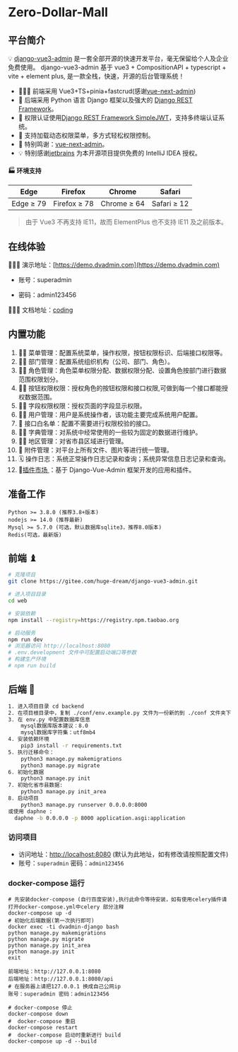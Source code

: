 # Zero-Dollar-Mall

## 平台简介

💡 [django-vue3-admin](https://gitee.com/huge-dream/django-vue3-admin.git) 是一套全部开源的快速开发平台，毫无保留给个人及企业免费使用。
django-vue3-admin 基于 vue3 + CompositionAPI + typescript + vite + element plus, 是一款全栈，快速，开源的后台管理系统！

- 🧑‍🤝‍🧑 前端采用 Vue3+TS+pinia+fastcrud(感谢[vue-next-admin](https://lyt-top.gitee.io/vue-next-admin-doc-preview/))
- 👭 后端采用 Python 语言 Django 框架以及强大的 [Django REST Framework](https://pypi.org/project/djangorestframework)。
- 👫 权限认证使用[Django REST Framework SimpleJWT](https://pypi.org/project/djangorestframework-simplejwt)，支持多终端认证系统。
- 👬 支持加载动态权限菜单，多方式轻松权限控制。
- 💏 特别鸣谢：[vue-next-admin](https://lyt-top.gitee.io/vue-next-admin-doc-preview/)。
- 💡 特别感谢[jetbrains](https://www.jetbrains.com/) 为本开源项目提供免费的 IntelliJ IDEA 授权。

#### 🏭 环境支持

| Edge      | Firefox      | Chrome      | Safari      |
| --------- | ------------ | ----------- | ----------- |
| Edge ≥ 79 | Firefox ≥ 78 | Chrome ≥ 64 | Safari ≥ 12 |

> 由于 Vue3 不再支持 IE11，故而 ElementPlus 也不支持 IE11 及之前版本。

## 在线体验

👩‍👧‍👦 演示地址：[https://demo.dvadmin.com](https://demo.dvadmin.com)

- 账号：superadmin

- 密码：admin123456

👩‍👦‍👦 文档地址：[coding](https://dvadmin-private.coding.net/share/km/cec69f3d-30fe-47d5-bd97-e9e851f0b776/K-2)

## 内置功能

1.  👨‍⚕️ 菜单管理：配置系统菜单，操作权限，按钮权限标识、后端接口权限等。
2.  🧑‍⚕️ 部门管理：配置系统组织机构（公司、部门、角色）。
3.  👩‍⚕️ 角色管理：角色菜单权限分配、数据权限分配、设置角色按部门进行数据范围权限划分。
4.  🧑‍🎓 按钮权限权限：授权角色的按钮权限和接口权限,可做到每一个接口都能授权数据范围。
5.  🧑‍🎓 字段权限权限：授权页面的字段显示权限。
6.  👨‍🎓 用户管理：用户是系统操作者，该功能主要完成系统用户配置。
7.  👬 接口白名单：配置不需要进行权限校验的接口。
8.  🧑‍🔧 字典管理：对系统中经常使用的一些较为固定的数据进行维护。
9.  🧑‍🔧 地区管理：对省市县区域进行管理。
10. 📁 附件管理：对平台上所有文件、图片等进行统一管理。
11. 🗓️ 操作日志：系统正常操作日志记录和查询；系统异常信息日志记录和查询。
12. 🔌[插件市场 ](https://bbs.django-vue-admin.com/plugMarket.html)：基于 Django-Vue-Admin 框架开发的应用和插件。

## 准备工作

```
Python >= 3.8.0 (推荐3.8+版本)
nodejs >= 14.0 (推荐最新)
Mysql >= 5.7.0 (可选，默认数据库sqlite3，推荐8.0版本)
Redis(可选，最新版)
```

## 前端 ♝

```bash
# 克隆项目
git clone https://gitee.com/huge-dream/django-vue3-admin.git

# 进入项目目录
cd web

# 安装依赖
npm install --registry=https://registry.npm.taobao.org

# 启动服务
npm run dev
# 浏览器访问 http://localhost:8080
# .env.development 文件中可配置启动端口等参数
# 构建生产环境
# npm run build
```

## 后端 💈

```bash
1. 进入项目目录 cd backend
2. 在项目根目录中，复制 ./conf/env.example.py 文件为一份新的到 ./conf 文件夹下，并重命名为 env.py
3. 在 env.py 中配置数据库信息
	mysql数据库版本建议：8.0
	mysql数据库字符集：utf8mb4
4. 安装依赖环境
	pip3 install -r requirements.txt
5. 执行迁移命令：
	python3 manage.py makemigrations
	python3 manage.py migrate
6. 初始化数据
	python3 manage.py init
7. 初始化省市县数据:
	python3 manage.py init_area
8. 启动项目
	python3 manage.py runserver 0.0.0.0:8000
或使用 daphne :
  daphne -b 0.0.0.0 -p 8000 application.asgi:application
```

### 访问项目

- 访问地址：[http://localhost:8080](http://localhost:8080) (默认为此地址，如有修改请按照配置文件)
- 账号：`superadmin` 密码：`admin123456`

### docker-compose 运行

```shell
# 先安装docker-compose (自行百度安装),执行此命令等待安装，如有使用celery插件请打开docker-compose.yml中celery 部分注释
docker-compose up -d
# 初始化后端数据(第一次执行即可)
docker exec -ti dvadmin-django bash
python manage.py makemigrations
python manage.py migrate
python manage.py init_area
python manage.py init
exit

前端地址：http://127.0.0.1:8080
后端地址：http://127.0.0.1:8080/api
# 在服务器上请把127.0.0.1 换成自己公网ip
账号：superadmin 密码：admin123456

# docker-compose 停止
docker-compose down
#  docker-compose 重启
docker-compose restart
#  docker-compose 启动时重新进行 build
docker-compose up -d --build
```
